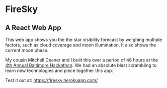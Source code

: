 # FireSky
## A React Web App

This web app shows you the the star visibility forecast by weighing multiple factors,
such as cloud coverage and moon illumination. It also shows the current moon phase.

My cousin Mitchell Deaner and I built this over a period of 48 hours at the 
[4th Annual Baltimore Hackathon](http://baltimorehackathon.com/). We had an absolute
blast scrambling to learn new technologies and piece together this app.

Test it out at: https://firesky.herokuapp.com/ 